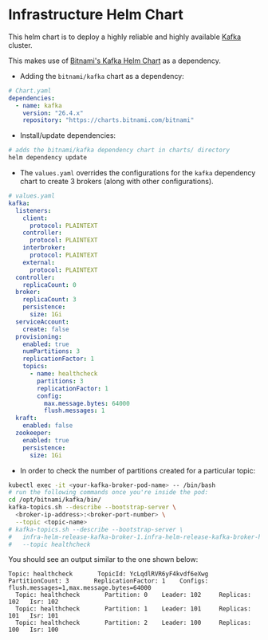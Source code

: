 # Infrastructure Helm Chart

This helm chart is to deploy a highly reliable and highly available [Kafka](https://kafka.apache.org/documentation/#quickstart) cluster.

This makes use of [Bitnami's Kafka Helm Chart](https://github.com/bitnami/charts/tree/main/bitnami/kafka) as a dependency.

- Adding the `bitnami/kafka` chart as a dependency:

```yaml
# Chart.yaml
dependencies:
  - name: kafka
    version: "26.4.x"
    repository: "https://charts.bitnami.com/bitnami"
```

- Install/update dependencies:

```bash
# adds the bitnami/kafka dependency chart in charts/ directory
helm dependency update
```

- The `values.yaml` overrides the configurations for the `kafka` dependency chart to create 3 brokers (along with other configurations).

```yaml
# values.yaml
kafka:
  listeners:
    client:
      protocol: PLAINTEXT
    controller:
      protocol: PLAINTEXT
    interbroker:
      protocol: PLAINTEXT
    external:
      protocol: PLAINTEXT
  controller:
    replicaCount: 0
  broker:
    replicaCount: 3
    persistence:
      size: 1Gi
  serviceAccount:
    create: false
  provisioning:
    enabled: true
    numPartitions: 3
    replicationFactor: 1
    topics:
      - name: healthcheck
        partitions: 3
        replicationFactor: 1
        config:
          max.message.bytes: 64000
          flush.messages: 1
  kraft:
    enabled: false
  zookeeper:
    enabled: true
    persistence:
      size: 1Gi
```

- In order to check the number of partitions created for a particular topic:

```bash
kubectl exec -it <your-kafka-broker-pod-name> -- /bin/bash
# run the following commands once you're inside the pod:
cd /opt/bitnami/kafka/bin/
kafka-topics.sh --describe --bootstrap-server \
  <broker-ip-address>:<broker-port-number> \
  --topic <topic-name>
# kafka-topics.sh --describe --bootstrap-server \
#   infra-helm-release-kafka-broker-1.infra-helm-release-kafka-broker-headless.webapp.svc.cluster.local:9094 \
#   --topic healthcheck
```

You should see an output similar to the one shown below:

``` output
Topic: healthcheck       TopicId: YcLqdlRVR6yF4kvdf6eXwg PartitionCount: 3       ReplicationFactor: 1    Configs: flush.messages=1,max.message.bytes=64000
  Topic: healthcheck       Partition: 0    Leader: 102     Replicas: 102   Isr: 102
  Topic: healthcheck       Partition: 1    Leader: 101     Replicas: 101   Isr: 101
  Topic: healthcheck       Partition: 2    Leader: 100     Replicas: 100   Isr: 100
```

